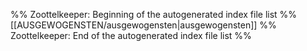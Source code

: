 %% Zoottelkeeper: Beginning of the autogenerated index file list %%
[[AUSGEWOGENSTEN/ausgewogensten|ausgewogensten]]
%% Zoottelkeeper: End of the autogenerated index file list %%
